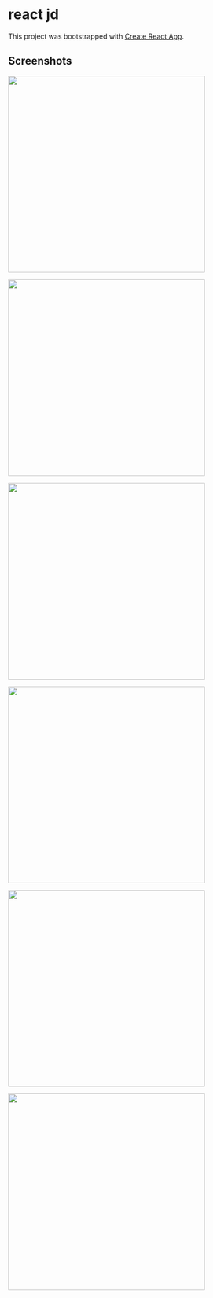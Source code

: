 # react jd

This project was bootstrapped with [Create React App](https://github.com/facebook/create-react-app).

## Screenshots

<img src="./public/img/home.png" width="400px" /> <br>

<img src="./public/img/search-with-input.png" width="400px" /><br>

<img src="./public/img/product.png" width="400px" /><br>

<img src="./public/img/category.png" width="400px" /><br>

<img src="./public/img/login.png" width="400px" /><br>

<img src="./public/img/user.png" width="400px" />
